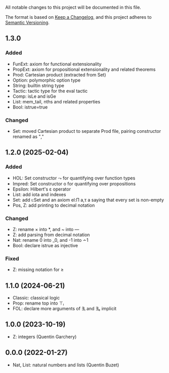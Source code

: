 All notable changes to this project will be documented in this file.

The format is based on [Keep a Changelog](https://keepachangelog.com/),
and this project adheres to [Semantic Versioning](https://semver.org/).

## 1.3.0

### Added

- FunExt: axiom for functional extensionality
- PropExt: axiom for propositional extensionality and related theorems
- Prod: Cartesian product (extracted from Set)
- Option: polymorphic option type
- String: builtin string type
- Tactic: tactic type for the eval tactic
- Comp: isLe and isGe
- List: mem_tail, nths and related properties
- Bool: istrue=true

### Changed

- Set: moved Cartesian product to separate Prod file, pairing constructor renamed as "‚"

## 1.2.0 (2025-02-04)

### Added

- HOL: Set constructor ⤳ for quantifying over function types
- Impred: Set constructor o for quantifying over propositions
- Epsilon: Hilbert's ε operator
- List: add iota and indexes
- Set: add ι:Set and an axiom el:Π a,τ a saying that every set is non-empty 
- Pos, Z: add printing to decimal notation

### Changed

- Z: rename × into *, and ~ into —
- Z: add parsing from decimal notation
- Nat: rename 0 into _0, and -1 into ∸1
- Bool: declare istrue as injective

### Fixed

- Z: missing notation for ≥

## 1.1.0 (2024-06-21)

- Classic: classical logic
- Prop: rename top into ⊤ᵢ
- FOL: declare more arguments of ∃ᵢ and ∃ₑ implicit

## 1.0.0 (2023-10-19)

- Z: integers (Quentin Garchery)

## 0.0.0 (2022-01-27)

- Nat, List: natural numbers and lists (Quentin Buzet)

